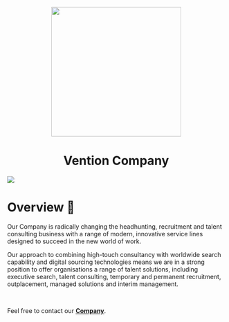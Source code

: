 <p align="center"><img width="300"  src="https://ibb.co/SRqHKkV">
<h1 align= "center">Vention Company</h1>
</p>
<img src="https://ibb.co/5LXBgdk"></img>

<h1>Overview 🚀</h1>
<p>  Our Company is radically changing the headhunting, recruitment and talent consulting business with a range of modern, innovative service lines designed to succeed in the new world of work.

<p>Our approach to combining high-touch consultancy with worldwide search capability and digital sourcing technologies means we are in a strong position to offer organisations a range of talent solutions, including executive search, talent consulting, temporary and permanent recruitment, outplacement, managed solutions and interim management. </p>
<br>
<p>Feel free to contact our <a href="mailto:richardnixon8981@gmail.com" target="_blank"><strong>Company</strong></a>.</p>
